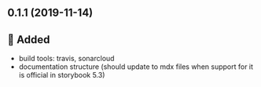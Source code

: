 ## 0.1.1 (2019-11-14)

## 🎉 Added
- build tools: travis, sonarcloud
- documentation structure (should update to mdx files when support for it is official in storybook 5.3)